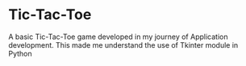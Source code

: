 # Tic-Tac-Toe
A basic Tic-Tac-Toe game developed in my journey of Application development. This made me understand the use of Tkinter module in Python
